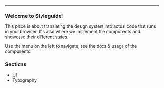 ---

### Welcome to Styleguide!

This place is about translating the design system into actual code that runs in your browser.
It's also where we implement the components and showcase their different states.

Use the menu on the left to navigate, see the docs & usage of the components.

### Sections

- UI
- Typography
